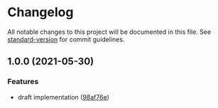 # Changelog

All notable changes to this project will be documented in this file. See [standard-version](https://github.com/conventional-changelog/standard-version) for commit guidelines.

## 1.0.0 (2021-05-30)


### Features

* draft implementation ([98af76e](https://github.com/brunoscopelliti/react-forward-ref/commits/98af76ebb11320dbfa805ba1a46d5ba2b37237e6))
